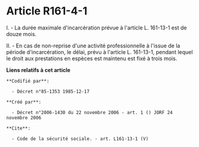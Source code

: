 # Article R161-4-1

I. - La durée maximale d'incarcération prévue à l'article L. 161-13-1 est de douze mois.

II. - En cas de non-reprise d'une activité professionnelle à l'issue de la période d'incarcération, le délai, prévu à
l'article L. 161-13-1, pendant lequel le droit aux prestations en espèces est maintenu est fixé à trois mois.

**Liens relatifs à cet article**

	**Codifié par**:

	  - Décret n°85-1353 1985-12-17

	**Créé par**:

	  - Décret n°2006-1430 du 22 novembre 2006 - art. 1 () JORF 24 novembre 2006

	**Cite**:

	  - Code de la sécurité sociale. - art. L161-13-1 (V)
